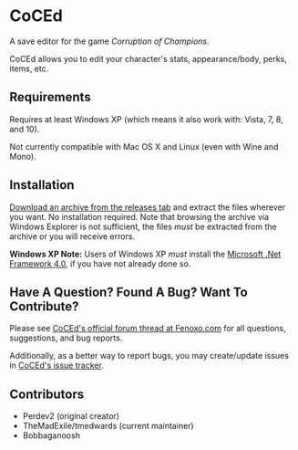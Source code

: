 # CoCEd #

A save editor for the game *Corruption of Champions*.

CoCEd allows you to edit your character's stats, appearance/body, perks, items, etc.


## Requirements ##

Requires at least Windows XP (which means it also work with: Vista, 7, 8, and 10).

Not currently compatible with Mac OS X and Linux (even with Wine and Mono).


## Installation ##

[Download an archive from the releases tab](https://github.com/tmedwards/CoCEd/releases "https://github.com/tmedwards/CoCEd/releases") and extract the files wherever you want.  No installation required.  Note that browsing the archive via Windows Explorer is not sufficient, the files *must* be extracted from the archive or you will receive errors.

**Windows XP Note:** Users of Windows XP *must* install the [Microsoft .Net Framework 4.0](http://www.microsoft.com/en-us/download/details.aspx?id=17113 "http://www.microsoft.com/en-us/download/details.aspx?id=17113"), if you have not already done so.


## Have A Question?  Found A Bug?  Want To Contribute? ##

Please see [CoCEd's official forum thread at Fenoxo.com](http://forum.fenoxo.com/thread-6324.html "http://forum.fenoxo.com/thread-6324.html") for all questions, suggestions, and bug reports.

Additionally, as a better way to report bugs, you may create/update issues in [CoCEd's issue tracker](https://github.com/tmedwards/CoCEd/issues "https://github.com/tmedwards/CoCEd/issues").


## Contributors ##

* Perdev2 (original creator)
* TheMadExile/tmedwards (current maintainer)
* Bobbaganoosh

